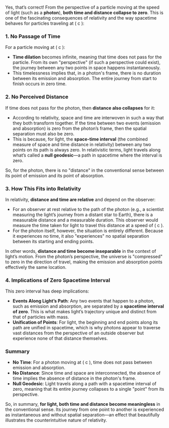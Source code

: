 Yes, that’s correct! From the perspective of a particle moving at the speed of light (such as a **photon**), **both time and distance collapse to zero**. This is one of the fascinating consequences of relativity and the way spacetime behaves for particles traveling at \( c \):

### 1. **No Passage of Time**

For a particle moving at \( c \):
- **Time dilation** becomes infinite, meaning that time does not pass for the particle. From its own "perspective" (if such a perspective could exist), the journey between any two points in space happens instantaneously.
- This timelessness implies that, in a photon's frame, there is no duration between its emission and absorption. The entire journey from start to finish occurs in zero time.

### 2. **No Perceived Distance**

If time does not pass for the photon, then **distance also collapses** for it:
- According to relativity, space and time are interwoven in such a way that they both transform together. If the time between two events (emission and absorption) is zero from the photon’s frame, then the spatial separation must also be zero.
- This is because, for light, the **space-time interval** (the combined measure of space and time distance in relativity) between any two points on its path is always zero. In relativistic terms, light travels along what’s called a **null geodesic**—a path in spacetime where the interval is zero.

So, for the photon, there is no "distance" in the conventional sense between its point of emission and its point of absorption.

### 3. **How This Fits into Relativity**

In relativity, **distance and time are relative** and depend on the observer:
- For an observer at rest relative to the path of the photon (e.g., a scientist measuring the light’s journey from a distant star to Earth), there is a measurable distance and a measurable duration. This observer would measure the time taken for light to travel this distance at a speed of \( c \).
- For the photon itself, however, the situation is entirely different. Because it experiences no time, it also "experiences" no spatial separation between its starting and ending points.

In other words, **distance and time become inseparable** in the context of light’s motion. From the photon’s perspective, the universe is "compressed" to zero in the direction of travel, making the emission and absorption points effectively the same location.

### 4. **Implications of Zero Spacetime Interval**

This zero interval has deep implications:
- **Events Along Light’s Path**: Any two events that happen to a photon, such as emission and absorption, are separated by a **spacetime interval of zero**. This is what makes light’s trajectory unique and distinct from that of particles with mass.
- **Unification of Points**: For light, the beginning and end points along its path are unified in spacetime, which is why photons appear to traverse vast distances from the perspective of an outside observer but experience none of that distance themselves.

### Summary

- **No Time**: For a photon moving at \( c \), time does not pass between emission and absorption.
- **No Distance**: Since time and space are interconnected, the absence of time implies the absence of distance in the photon's frame.
- **Null Geodesic**: Light travels along a path with a spacetime interval of zero, meaning that its entire journey collapses to a single "point" from its perspective.

So, in summary, **for light, both time and distance become meaningless** in the conventional sense. Its journey from one point to another is experienced as instantaneous and without spatial separation—an effect that beautifully illustrates the counterintuitive nature of relativity.

